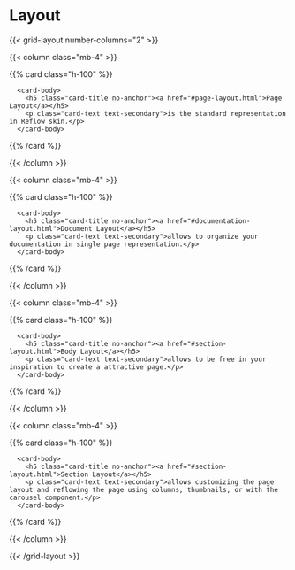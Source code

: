 # Layout

{{< grid-layout number-columns="2" >}}

{{< column class="mb-4" >}}

{{% card class="h-100" %}}

```
  <card-body>
    <h5 class="card-title no-anchor"><a href="#page-layout.html">Page Layout</a></h5>
    <p class="card-text text-secondary">is the standard representation in Reflow skin.</p>
  </card-body>
```

{{% /card  %}}

{{< /column >}}

{{< column class="mb-4" >}}

{{% card class="h-100" %}}

```
  <card-body>
    <h5 class="card-title no-anchor"><a href="#documentation-layout.html">Document Layout</a></h5>
    <p class="card-text text-secondary">allows to organize your documentation in single page representation.</p>
  </card-body>
```

{{% /card  %}}

{{< /column >}}

{{< column class="mb-4" >}}

{{% card class="h-100" %}}

```
  <card-body>
    <h5 class="card-title no-anchor"><a href="#section-layout.html">Body Layout</a></h5>
    <p class="card-text text-secondary">allows to be free in your inspiration to create a attractive page.</p>
  </card-body>
```

{{% /card  %}}

{{< /column >}}

{{< column class="mb-4" >}}

{{% card class="h-100" %}}

```
  <card-body>
    <h5 class="card-title no-anchor"><a href="#section-layout.html">Section Layout</a></h5>
    <p class="card-text text-secondary">allows customizing the page layout and reflowing the page using columns, thumbnails, or with the carousel component.</p>
  </card-body>
```

{{% /card  %}}

{{< /column >}}

{{< /grid-layout >}}
